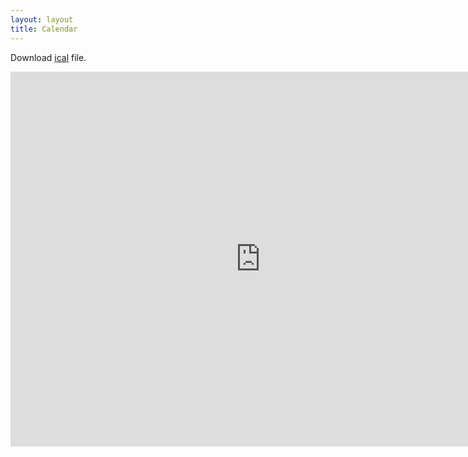 ```yaml
---
layout: layout
title: Calendar 
---
```


<section class="content">

Download [ical](https://www.google.com/calendar/ical/swinburne.eresearch%40gmail.com/public/basic.ics) file. 

<iframe src="https://www.google.com/calendar/embed?src=swinburne.eresearch%40gmail.com&ctz=Australia/Hobart" style="border: 0" width="800" height="600" frameborder="0" scrolling="no"></iframe>

</section>

